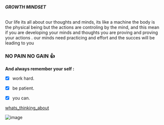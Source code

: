  ###### **GROWTH MINDSET**




Our life its all about our thoughts and minds, its like a machine the body is the physical being but the actions are controling by the mind, and this mean if you are developing your minds and thoughts you are proving and proving your actions .
our minds need practicing and effort and the succes will be leading to you



### NO PAIN NO GAIN  :+1:

**And always remember your self :**
- [x] work hard.
- [x] be patient. 
- [x] you can.


[whats_thinking_about](https://mawdoo3.com/%D9%85%D8%A7_%D9%87%D9%88_%D8%A7%D9%84%D8%AA%D9%81%D9%83%D9%8A%D8%B1_%D8%9F)

![image](https://modo3.com/thumbs/fit630x300/8534/1437544796/%D9%85%D8%A7_%D9%87%D9%88_%D8%A7%D9%84%D8%AA%D9%81%D9%83%D9%8A%D8%B1_%D8%9F.jpg)
